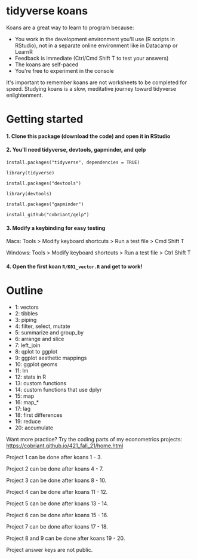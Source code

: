 # tidyverse koans

Koans are a great way to learn to program because:

  - You work in the development environment you'll use (R scripts in RStudio), not in a separate online environment like in Datacamp or LearnR
  - Feedback is immediate (Ctrl/Cmd Shift T to test your answers)
  - The koans are self-paced
  - You're free to experiment in the console
  
It's important to remember koans are not worksheets to be completed for speed. Studying koans is a slow, meditative journey toward tidyverse enlightenment.

# Getting started

#### 1. Clone this package (download the code) and open it in RStudio

#### 2. You'll need tidyverse, devtools, gapminder, and qelp

`install.packages("tidyverse", dependencies = TRUE)`

`library(tidyverse)`

`install.packages("devtools")`

`library(devtools)`

`install.packages("gapminder")`

`install_github("cobriant/qelp")`

#### 3. Modify a keybinding for easy testing

Macs:
Tools > Modify keyboard shortcuts > Run a test file > Cmd Shift T

Windows:
Tools > Modify keyboard shortcuts > Run a test file > Ctrl Shift T

#### 4. Open the first koan `R/K01_vector.R` and get to work!


# Outline

- 1: vectors
- 2: tibbles
- 3: piping
- 4: filter, select, mutate
- 5: summarize and group_by
- 6: arrange and slice
- 7: left_join
- 8: qplot to ggplot
- 9: ggplot aesthetic mappings
- 10: ggplot geoms
- 11: lm
- 12: stats in R
- 13: custom functions
- 14: custom functions that use dplyr
- 15: map
- 16: map_*
- 17: lag
- 18: first differences
- 19: reduce
- 20: accumulate

Want more practice? Try the coding parts of my econometrics projects:
https://cobriant.github.io/421_fall_21/home.html

Project 1 can be done after koans 1 - 3.

Project 2 can be done after koans 4 - 7.

Project 3 can be done after koans 8 - 10.

Project 4 can be done after koans 11 - 12.

Project 5 can be done after koans 13 - 14.

Project 6 can be done after koans 15 - 16.

Project 7 can be done after koans 17 - 18.

Project 8 and 9 can be done after koans 19 - 20.


Project answer keys are not public.
